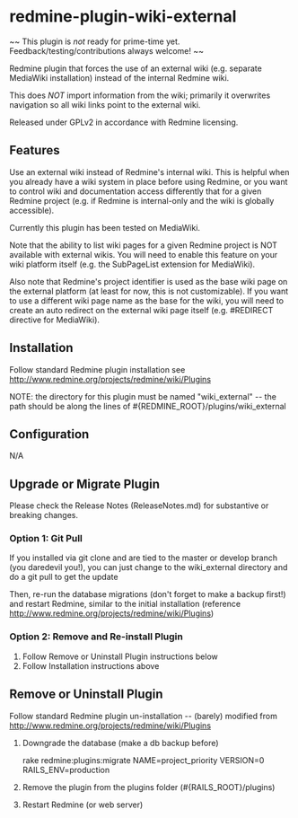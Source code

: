 # redmine-plugin-wiki-external

~~ This plugin is *not* ready for prime-time yet. Feedback/testing/contributions always welcome! ~~

Redmine plugin that forces the use of an external wiki (e.g. separate MediaWiki installation) instead of the internal Redmine wiki.

This does *NOT* import information from the wiki; primarily it overwrites navigation so all wiki links point to the external wiki.

Released under GPLv2 in accordance with Redmine licensing.

## Features

Use an external wiki instead of Redmine's internal wiki. This is helpful when you already have a wiki system in place before using Redmine,
or you want to control wiki and documentation access differently that for a given Redmine project (e.g. if Redmine is internal-only and
the wiki is globally accessible).

Currently this plugin has been tested on MediaWiki.

Note that the ability to list wiki pages for a given Redmine project is NOT available with external wikis. You will need to enable
this feature on your wiki platform itself (e.g. the SubPageList extension for MediaWiki).

Also note that Redmine's project identifier is used as the base wiki page on the external platform (at least for now, this is not
customizable). If you want to use a different wiki page name as the base for the wiki, you will need to create an auto redirect
on the external wiki page itself (e.g. #REDIRECT directive for MediaWiki).

## Installation

Follow standard Redmine plugin installation see http://www.redmine.org/projects/redmine/wiki/Plugins

NOTE: the directory for this plugin must be named "wiki_external" -- the path should be along the lines of #{REDMINE_ROOT}/plugins/wiki_external

## Configuration
     
N/A
   
## Upgrade or Migrate Plugin

Please check the Release Notes (ReleaseNotes.md) for substantive or breaking changes.

### Option 1: Git Pull
If you installed via git clone and are tied to the master or develop branch (you daredevil you!), you can just change to 
the wiki_external directory and do a git pull to get the update

Then, re-run the database migrations (don't forget to make a backup first!) and restart Redmine, similar to the initial 
installation (reference http://www.redmine.org/projects/redmine/wiki/Plugins)

### Option 2: Remove and Re-install Plugin
1. Follow Remove or Uninstall Plugin instructions below
2. Follow Installation instructions above
   
## Remove or Uninstall Plugin

Follow standard Redmine plugin un-installation -- (barely) modified from http://www.redmine.org/projects/redmine/wiki/Plugins

1. Downgrade the database (make a db backup before)

   rake redmine:plugins:migrate NAME=project_priority VERSION=0 RAILS_ENV=production

2. Remove the plugin from the plugins folder (#{RAILS_ROOT}/plugins)

3. Restart Redmine (or web server)